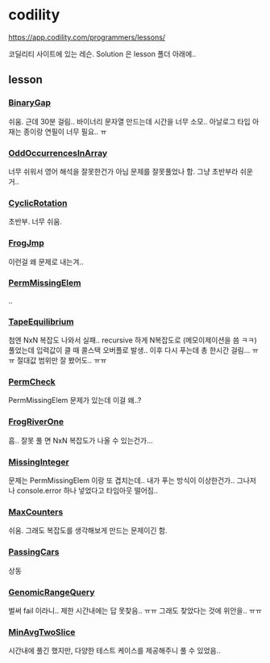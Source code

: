 # codility
https://app.codility.com/programmers/lessons/

코딜리티 사이트에 있는 레슨. Solution 은 lesson 폴더 아래에..


## lesson

### [BinaryGap](https://app.codility.com/programmers/lessons/1-iterations/binary_gap/)
쉬움. 근데 30분 걸림.. 바이너리 문자열 만드는데 시간을 너무 소모.. 아날로그 타입 아재는 종이랑 연필이 너무 필요.. ㅠ

### [OddOccurrencesInArray](https://app.codility.com/programmers/lessons/2-arrays/odd_occurrences_in_array/)
너무 쉬워서 영어 해석을 잘못한건가 아님 문제를 잘못풀었나 함. 그냥 초반부라 쉬운거..

### [CyclicRotation](https://app.codility.com/programmers/lessons/2-arrays/cyclic_rotation/)
초반부. 너무 쉬움. 

### [FrogJmp](https://app.codility.com/programmers/lessons/3-time_complexity/frog_jmp/)
이런걸 왜 문제로 내는겨..

### [PermMissingElem](https://app.codility.com/programmers/lessons/3-time_complexity/perm_missing_elem/)
..

### [TapeEquilibrium](https://app.codility.com/programmers/lessons/3-time_complexity/tape_equilibrium/)
첨엔 NxN 복잡도 나와서 실패.. recursive 하게 N복잡도로 (메모이제이션을 씀 ㅋㅋ) 풀었는데 입력값이 클 때 콜스택 오버플로 발생.. 
이후 다시 푸는데 총 한시간 걸림... ㅠㅠ 절대값 범위만 잘 봤어도.. ㅠㅠ

### [PermCheck](https://app.codility.com/programmers/lessons/4-counting_elements/perm_check/)
PermMissingElem 문제가 있는데 이걸 왜..?

### [FrogRiverOne](https://app.codility.com/programmers/lessons/4-counting_elements/frog_river_one/)
흠.. 잘못 풀 면 NxN 복잡도가 나올 수 있는건가...

### [MissingInteger](https://app.codility.com/programmers/lessons/4-counting_elements/missing_integer/)
문제는 PermMissingElem 이랑 또 겹치는데.. 내가 푸는 방식이 이상한건가.. 그나저나 console.error 하나 넣었다고 타임아웃 떨어짐.. 

### [MaxCounters](https://app.codility.com/programmers/lessons/4-counting_elements/max_counters/)
쉬움. 그래도 복잡도를 생각해보게 만드는 문제이긴 함.

### [PassingCars](https://app.codility.com/programmers/lessons/5-prefix_sums/passing_cars/)
상동

### [GenomicRangeQuery](https://app.codility.com/programmers/lessons/5-prefix_sums/genomic_range_query/)
벌써 fail 이라니.. 제한 시간내에는 답 못찾음.. ㅠㅠ 그래도 찾았다는 것에 위안을.. ㅠㅠ

### [MinAvgTwoSlice](https://app.codility.com/demo/results/trainingNX6QGN-3WD/)
시간내에 풀긴 했지만, 다양한 테스트 케이스를 제공해주니 풀 수 있었음..